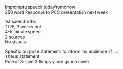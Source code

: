 Impromptu speech today/tomorrow  
250 word Response to PCC presentation next week
 
1st speech info:  
2/28, 3 weeks out  
4-5 minute speech  
2 sources  
No visuals
 
Specific purpose statement: to inform my audience of ….  
Thesis statement:  
Rule of 3: give 3 things youre gonna cover